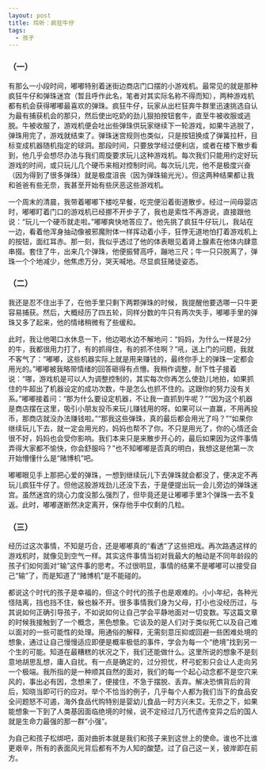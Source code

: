 ```yaml
---
layout: post
title: 玲听：疯狂牛仔
tags:
  - 孩子
---
```


### （一）

有那么一小段时间，嘟嘟特别着迷街边商店门口摆的小游戏机。最常见的就是那种疯狂牛仔和弹珠迷宫（暂且呼作此名，笔者对其实际名称不得而知），两种游戏机都有机会获得嘟嘟最喜欢的弹珠。疯狂牛仔，玩家从出栏狂奔牛群里迅速挑选自认为最有捕获机会的那只，然后使出吃奶的劲儿狠拍按钮套牛，直至牛被收服或逃脱。牛被收服了，游戏机便会吐出些弹珠供玩家继续下一轮游戏，如果牛逃脱了，弹珠用完了，游戏就结束了。弹珠迷宫规则也类似，只是按钮换成了弹簧拉杆，目标变成机器随机指定的球洞。那段时间，只要放学经过便利店，或者在楼下散步看到，他几乎会想尽办法与我们周旋要求玩儿这种游戏机。每次我们只能用约定好玩游戏的时间，或只玩儿几个硬币来相对控制时间。每次玩儿完，他不是极度兴奋（因为得到了很多弹珠）就是极度沮丧（因为弹珠输光光）。但这两种结果都让我和爸爸有些无奈，我甚至开始有些厌恶这些游戏机。

一个周末的清晨，我带着嘟嘟下楼吃早餐，吃完便沿着街道散步。经过一间母婴店时，嘟嘟盯着门口的游戏机已经挪不开步子了，我也是索性不再游说，直接跟他说：“玩儿一个硬币就走啦。”嘟嘟爽快地答应了。他先挑了疯狂牛仔玩儿，我站在一边，看着他浑身抽动像被邪魔附体一样挥动着小手，狂悖无道地怕打着游戏机上的按钮，面红耳赤。那一刻，我似乎透过了他的体表眼见着肾上腺素在他体内肆意串掇。套住了牛，出来几个弹珠，他便振臂高呼，蹦地三尺；牛一只只脱离了，弹珠一个个地减少，他焦虑万分，哭天喊地。尽显疯狂赌徒姿态。

### （二）

我还是忍不住出手了，在他手里只剩下两颗弹珠的时候，我提醒他要选哪一只牛更容易捕获。然后，大概经历了四五轮，同样分数的牛只有两次失手，嘟嘟手里的弹珠又多了起来，他的情绪稍微有了些缓和。

此时，我让他喝口水休息一下，他边喝水边不解地问：“妈妈，为什么一样是2分的牛，我都很用力打了，有的抓得住，有的抓不住啊？”吼，送上门的问题，我就不客气了：“嘟嘟，这些机器实际上就是用来赚钱的，最终你手上的弹珠一定都会用光的。”嘟嘟被我略带情绪的回答砸得有点懵。我稍作调整，耐下性子接着说：“哪，游戏机是可以人为调整控制的，其实每次你再怎么使劲儿地拍，如果抓住的牛超出了机器设定的成功次数，牛是怎么也抓不住的。这跟你的努力没有关系。”嘟嘟接着问：“那为什么要设定机器，不让我一直抓到牛呢？”“因为这个机器是商店摆在这里，吸引小朋友投币来玩儿赚钱用的呀。如果可以一直赢，不用再投币，那商店就没办法赚钱啦。”“那我这些弹珠，真的最后都会用光了吗？”“如果你继续玩儿下去，就一定会用光的，妈妈也帮不了你。不只是用光了，你的心情还会很不好，妈妈也会受你影响。我们本来只是来散步开心的，最后如果因为这件事情弄得大家都不愉快，你会舒服吗？”也不知嘟嘟是否真的明白，我想这是他第一次开始懵懂什么是“赌博机”吧。

嘟嘟眼见手上那把心爱的弹珠，一想到继续玩儿下去弹珠就会都没了，便决定不再玩儿疯狂牛仔了。但他这股游戏劲儿还没下去，于是便提出玩一会儿旁边的弹珠迷宫。虽然迷宫的烧心力度没那么强烈了，但毕竟还是让嘟嘟手里3个弹珠一去不复返。此时，嘟嘟遂断然决定离开，保存他手中仅剩的几粒。

### （三）

经历过这次事情，不知是巧合，还是嘟嘟真的“看透”了这些把戏。再次路遇这样的游戏机时，就像见到空气一样。其实这件事情当初对我最大的触动是不同年龄段的孩子们如何面对“输”这件事的思考。不过很明显，事情的结果不是嘟嘟可以接受自己“输”了，而是知道了“赌博机”是不能碰的。

都说这个时代的孩子是幸福的，但这个时代的孩子也是艰难的。小小年纪，各种光怪陆离，挡也挡不住，躲也躲不开。很多事情我们身为父母，打小也没经历过，与其说如何正确引导孩子，不如说如何让自己学会平静地面对一切变数。写这篇文章的时候我接触到了一个概念，黑色想象。它谈及的是人们对于类似死亡以及自己难以面对的一些可能性的处理。用通俗的解释，无需刻意压抑或回避一些困难处境的想象，通过让自己慢慢适应即便是概率极低的事件，学会为每一个“绝境”找到另一个生的可能。知道在最糟糕的状况之下，我们还能做什么。这里所说的想象不是刻意地胡思乱想，庸人自扰。有一点是确定的，过分担忧，杯弓蛇影只会让人走向另一个极端。我所指的是一种顺其自然的面对，我们的每一个起心动念都不是空穴来风的，事出必有因，念想来了，便接住，不急于摆脱、丢弃。解决恐惧背后的背后，知晓当即可行的应对。举个不恰当的例子，几乎每个人都为我们当下的食品安全问题怒不可遏，海外食品代购特别是婴幼儿食品一时方兴未艾。无奈之下，如果能想象一下到了人类基因面临绝境的时候，说不定经过几万代遗传变异之后的国人就是生命力最强的那一群“小强”。

为自己和孩子松绑吧，面对曲折本就是我们和孩子来到这世上的使命。谁也不比谁更艰辛，所有的表面风光背后都有不为人知的酸楚。过了自己这一关，彼岸即在前方。